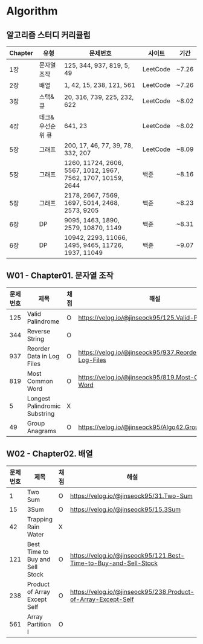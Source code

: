 # Algorithm

## 알고리즘 스터디 커리큘럼

|Chapter|유형|문제번호|사이트|기간|
|---|---|---|---|---|
|1장|문자열 조작|125, 344, 937, 819, 5, 49|LeetCode|~7.26|
|2장|배열|1, 42, 15, 238, 121, 561|LeetCode|~7.26|
|3장|스택&큐|20, 316, 739, 225, 232, 622|LeetCode|~8.02|
|4장|데크&우선순위 큐|641, 23|LeetCode|~8.02|
|5장|그래프|200, 17, 46, 77, 39, 78, 332, 207|LeetCode|~8.09|
|5장|그래프|1260, 11724, 2606, 5567, 1012, 1967, 7562, 1707, 10159, 2644|백준|~8.16|
|5장|그래프|2178, 2667, 7569, 1697, 5014, 2468, 2573, 9205|백준|~8.23|
|6장|DP|9095, 1463, 1890, 2579, 10870, 1149|백준|~8.31|
|6장|DP|10942, 2293, 11066, 1495, 9465, 11726, 1937, 11049|백준|~9.07|


## W01 - Chapter01. 문자열 조작
|문제번호|제목|채점|해설|
|---|---|---|---|
|125|Valid Palindrome|O|https://velog.io/@jinseock95/125.Valid-Palindrome|
|344|Reverse String|O||
|937|Reorder Data in Log Files|O|https://velog.io/@jinseock95/937.Reorder-Data-in-Log-Files|
|819|Most Common Word|O|https://velog.io/@jinseock95/819.Most-Common-Word|
|5|Longest Palindromic Substring|X||
|49|Group Anagrams|O|https://velog.io/@jinseock95/Algo42.GroupAnagrams|


## W02 - Chapter02. 배열
|문제번호|제목|채점|해설|
|---|---|---|---|
|1|Two Sum|O|https://velog.io/@jinseock95/31.Two-Sum|
|15|3Sum|O|https://velog.io/@jinseock95/15.3Sum|
|42|Trapping Rain Water|X||
|121|Best Time to Buy and Sell Stock|O|https://velog.io/@jinseock95/121.Best-Time-to-Buy-and-Sell-Stock|
|238|Product of Array Except Self|O|https://velog.io/@jinseock95/238.Product-of-Array-Except-Self|
|561|Array Partition I|O||
